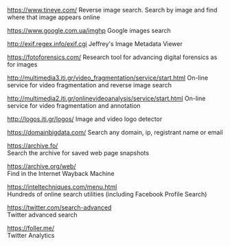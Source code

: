https://www.tineye.com/
Reverse image search. Search by image and find where that image appears online

https://www.google.com.ua/imghp
Google images search                        

http://exif.regex.info/exif.cgi
Jeffrey's Image Metadata Viewer                        

https://fotoforensics.com/
Research tool for advancing digital forensics as for images                        

http://multimedia3.iti.gr/video_fragmentation/service/start.html
On-line service for video fragmentation and reverse image search                        

http://multimedia2.iti.gr/onlinevideoanalysis/service/start.html
On-line service for video fragmentation and annotation                        

http://logos.iti.gr/logos/
Image and video logo detector                        

https://domainbigdata.com/
Search any domain, ip, registrant name or email
                        
https://archive.fo/                        
Search the archive for saved web page snapshots
                        
https://archive.org/web/                        
Find in the Internet Wayback Machine
                        
https://inteltechniques.com/menu.html                        
Hundreds of online search utilities (including Facebook Profile Search)
                        
https://twitter.com/search-advanced                        
Twitter advanced search
                        
https://foller.me/                        
Twitter Analytics
